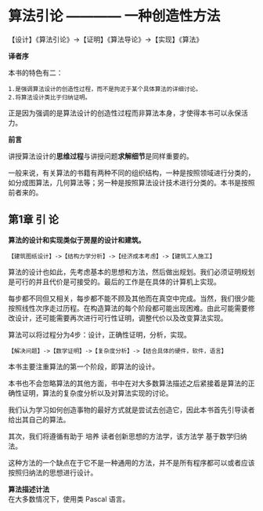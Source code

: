 
#  算法引论 ———— 一种创造性方法


【设计】《算法引论》->【证明】《算法导论》->【实现】《算法》

**译者序**

本书的特色有二：

	1.是强调算法设计的创造性过程，而不是拘泥于某个具体算法的详细讨论。  
	2.将算法设计类比于归纳证明。

正是因为强调的是算法设计的创造性过程而非算法本身，才使得本书可以永保活力。


**前言**

讲授算法设计的**思维过程**与讲授问题**求解细节**是同样重要的。  

一般来说，有关算法的书籍有两种不同的组织结构，一种是按照领域进行分类的，如分成图算法，几何算法等；另一种是按照算法设计技术进行分类的。本书是按照前者来的。


##  第1章 引 论
**算法的设计和实现类似于房屋的设计和建筑。**  

	【建筑图纸设计】->【结构力学分析】->【经济成本考虑】->【建筑工人施工】  

算法的设计也如此，先考虑基本的思想和方法，然后做出规划。我们必须证明规划是可行的并且代价是可接受的。最后的工作是在具体的计算机上实现。 

每步都不同但又相关，每步都不能不顾及其他而在真空中完成。当然，我们很少能按照线性次序走过历程。在构造算法的每个阶段都可能出现困难。由此可能需要修改设计，还可能需要再次进行可行性证明，调整代价以及改变算法实现。
>  
算法可以将过程分为4步：设计，正确性证明，分析，实现。

	【解决问题】->【数学证明】->【复杂度分析】->【结合具体的硬件，软件，语言】  

本书主要注重算法的第一个阶段，即算法的设计。

本书也不会忽略算法的其他方面，书中在对大多数算法描述之后紧接着是算法的正确性证明，算法的复杂度分析以及对算法实现的讨论。

我们认为学习如何创造事物的最好方式就是尝试去创造它，因此本书首先引导读者给出其自己的算法。

其次，我们将遵循有助于 培养 读者创新思想的方法学，该方法学 基于数学归纳法。

这种方法的一个缺点在于它不是一种通用的方法，并不是所有程序都可以或者应该按照归纳法的思想进行设计。

**算法描述计法**  
在大多数情况下，使用类 Pascal 语言。

